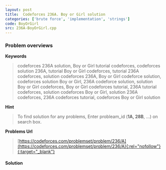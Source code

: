 ```yaml
---
layout: post
title:  Codeforces 236A. Boy or Girl solution
categories: ['brute force', 'implementation', 'strings']
code: BoyOrGirl
src: 236A-BoyOrGirl.cpp
---
```

### **Problem overviews**

**Keywords**
> codeforces 236A solution, Boy or Girl tutorial codeforces, codeforces solution 236A, tutorial Boy or Girl codeforces, tutorial 236A codeforces, solution codeforces 236A, Boy or Girl codeforce solution, codeforces solution Boy or Girl, 236A codeforce solution, solution Boy or Girl codeforces, Boy or Girl codeforces tutorial, 236A tutorial codeforces, solution codeforces Boy or Girl, solution 236A codeforces, 236A codeforces tutorial, codeforces Boy or Girl solution

**Hint**
> To find solution for any problems, Enter probleam_id (**1A, 28B**, ...) on search box. 

**Problems Url**
> [https://codeforces.com/problemset/problem/236/A](https://codeforces.com/problemset/problem/236/A){:rel="nofollow"}{:target="_blank"}

#### **Solution**



